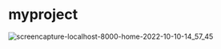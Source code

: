 # myproject
![screencapture-localhost-8000-home-2022-10-10-14_57_45](https://user-images.githubusercontent.com/96875447/194845898-405680fe-82c0-42e6-a77c-de9efd0abd03.png)
